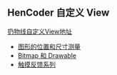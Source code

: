 ## HenCoder 自定义 View 

[扔物线自定义View地址](https://rengwuxian.com/tag/custom-view/)

- [图形的位置和尺寸测量](lesson_1.md)
- [Bitmap 和 Drawable](lesson_6.md)
- [触摸反馈系列](lesson_12.md)